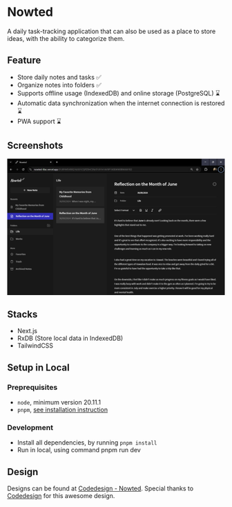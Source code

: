 # Nowted

A daily task-tracking application that can also be used as a place to store ideas, with the ability to categorize them.

## Feature

- Store daily notes and tasks ✅
- Organize notes into folders ✅
- Supports offline usage (IndexedDB) and online storage (PostgreSQL) ⌛
- Automatic data synchronization when the internet connection is restored ⌛
- PWA support ⌛

## Screenshots
![thumbnail](https://raw.githubusercontent.com/Ivanrizkys/nowted/main/screenshots/nowted-preview.png)

## Stacks
- Next.js
- RxDB (Store local data in IndexedDB)
- TailwindCSS

## Setup in Local

### Preprequisites
- `node`, minimum version 20.11.1
- `pnpm`, [see installation instruction](https://pnpm.io/installation)

### Development
- Install all dependencies, by running `pnpm install`
- Run in local, using command pnpm run dev

## Design
Designs can be found at [Codedesign - Nowted](https://codedesign.dev/challenge/nowted-app). Special thanks to [Codedesign](https://codedesign.dev) for this awesome design.
